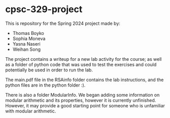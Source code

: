 # cpsc-329-project

This is repository for the Spring 2024 project made by:
- Thomas Boyko
- Sophia Moneva
- Yasna Naseri
- Weihan Song

The project contains a writeup for a new lab activity for the course; as well as a folder of python code that was used to test the exercises and could potentially be used in order to run the lab.

The main.pdf file in the RSAinfo folder contains the lab instructions, and the python files are in the python folder :).

There is also a folder ModularInfo. We began adding some information on modular arithmetic and its properties, however it is currently unfinished. However, it may provide a good starting point for someone who is unfamiliar with modular arithmetic.
